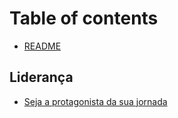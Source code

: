 # Table of contents

* [README](README.md)

## Liderança

* [Seja a protagonista da sua jornada](lideranca/seja-a-protagonista-da-sua-jornada.md)

